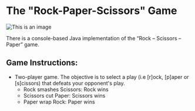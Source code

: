 # The "Rock-Paper-Scissors" Game 
![This is an image](https://static.vecteezy.com/system/resources/thumbnails/000/693/121/small/paw-sign-of-rock-paper-scissors-game.png)

There is a console-based Java implementation of the “Rock – Scissors – Paper” game.
## Game Instructions: 
- Two-player game. The objective is to select a play (i.e [r]ock, [p]aper or [s]cissors) that defeats your opponent's play.
  - Rock smashes Scissors: Rock wins
  - Scissors cut Paper: Scissors wins
  - Paper wrap Rock: Paper wins
